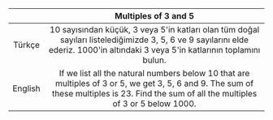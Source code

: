 ||Multiples of 3 and 5|
|:-:|:-:|
|Türkçe|10 sayısından küçük, 3 veya 5'in katları olan tüm doğal sayıları listelediğimizde 3, 5, 6 ve 9 sayılarını elde ederiz. 1000'in altındaki 3 veya 5'in katlarının toplamını bulun.|
|English|If we list all the natural numbers below 10 that are multiples of 3 or 5, we get 3, 5, 6 and 9. The sum of these multiples is 23. Find the sum of all the multiples of 3 or 5 below 1000.|